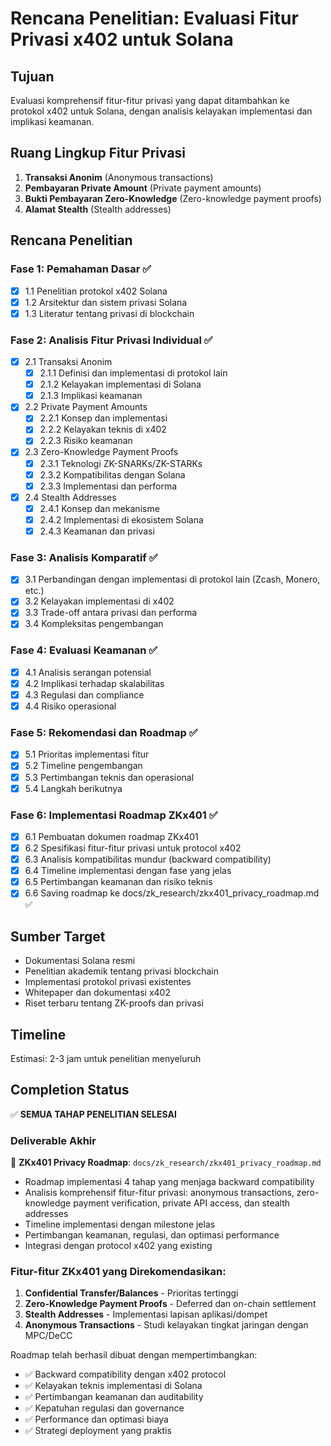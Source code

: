 # Rencana Penelitian: Evaluasi Fitur Privasi x402 untuk Solana

## Tujuan
Evaluasi komprehensif fitur-fitur privasi yang dapat ditambahkan ke protokol x402 untuk Solana, dengan analisis kelayakan implementasi dan implikasi keamanan.

## Ruang Lingkup Fitur Privasi
1. **Transaksi Anonim** (Anonymous transactions)
2. **Pembayaran Private Amount** (Private payment amounts)
3. **Bukti Pembayaran Zero-Knowledge** (Zero-knowledge payment proofs)
4. **Alamat Stealth** (Stealth addresses)

## Rencana Penelitian

### Fase 1: Pemahaman Dasar ✅
- [x] 1.1 Penelitian protokol x402 Solana
- [x] 1.2 Arsitektur dan sistem privasi Solana
- [x] 1.3 Literatur tentang privasi di blockchain

### Fase 2: Analisis Fitur Privasi Individual ✅
- [x] 2.1 Transaksi Anonim
  - [x] 2.1.1 Definisi dan implementasi di protokol lain
  - [x] 2.1.2 Kelayakan implementasi di Solana
  - [x] 2.1.3 Implikasi keamanan
- [x] 2.2 Private Payment Amounts
  - [x] 2.2.1 Konsep dan implementasi
  - [x] 2.2.2 Kelayakan teknis di x402
  - [x] 2.2.3 Risiko keamanan
- [x] 2.3 Zero-Knowledge Payment Proofs
  - [x] 2.3.1 Teknologi ZK-SNARKs/ZK-STARKs
  - [x] 2.3.2 Kompatibilitas dengan Solana
  - [x] 2.3.3 Implementasi dan performa
- [x] 2.4 Stealth Addresses
  - [x] 2.4.1 Konsep dan mekanisme
  - [x] 2.4.2 Implementasi di ekosistem Solana
  - [x] 2.4.3 Keamanan dan privasi

### Fase 3: Analisis Komparatif ✅
- [x] 3.1 Perbandingan dengan implementasi di protokol lain (Zcash, Monero, etc.)
- [x] 3.2 Kelayakan implementasi di x402
- [x] 3.3 Trade-off antara privasi dan performa
- [x] 3.4 Kompleksitas pengembangan

### Fase 4: Evaluasi Keamanan ✅
- [x] 4.1 Analisis serangan potensial
- [x] 4.2 Implikasi terhadap skalabilitas
- [x] 4.3 Regulasi dan compliance
- [x] 4.4 Risiko operasional

### Fase 5: Rekomendasi dan Roadmap ✅
- [x] 5.1 Prioritas implementasi fitur
- [x] 5.2 Timeline pengembangan
- [x] 5.3 Pertimbangan teknis dan operasional
- [x] 5.4 Langkah berikutnya

### Fase 6: Implementasi Roadmap ZKx401 ✅
- [x] 6.1 Pembuatan dokumen roadmap ZKx401
- [x] 6.2 Spesifikasi fitur-fitur privasi untuk protocol x402
- [x] 6.3 Analisis kompatibilitas mundur (backward compatibility)
- [x] 6.4 Timeline implementasi dengan fase yang jelas
- [x] 6.5 Pertimbangan keamanan dan risiko teknis
- [x] 6.6 Saving roadmap ke docs/zk_research/zkx401_privacy_roadmap.md ✅

## Sumber Target
- Dokumentasi Solana resmi
- Penelitian akademik tentang privasi blockchain
- Implementasi protokol privasi existentes
- Whitepaper dan dokumentasi x402
- Riset terbaru tentang ZK-proofs dan privasi

## Timeline
Estimasi: 2-3 jam untuk penelitian menyeluruh

## Completion Status
✅ **SEMUA TAHAP PENELITIAN SELESAI**

### Deliverable Akhir
📄 **ZKx401 Privacy Roadmap**: `docs/zk_research/zkx401_privacy_roadmap.md`
- Roadmap implementasi 4 tahap yang menjaga backward compatibility
- Analisis komprehensif fitur-fitur privasi: anonymous transactions, zero-knowledge payment verification, private API access, dan stealth addresses
- Timeline implementasi dengan milestone jelas
- Pertimbangan keamanan, regulasi, dan optimasi performance
- Integrasi dengan protocol x402 yang existing

### Fitur-fitur ZKx401 yang Direkomendasikan:
1. **Confidential Transfer/Balances** - Prioritas tertinggi
2. **Zero-Knowledge Payment Proofs** - Deferred dan on-chain settlement
3. **Stealth Addresses** - Implementasi lapisan aplikasi/dompet  
4. **Anonymous Transactions** - Studi kelayakan tingkat jaringan dengan MPC/DeCC

Roadmap telah berhasil dibuat dengan mempertimbangkan:
- ✅ Backward compatibility dengan x402 protocol
- ✅ Kelayakan teknis implementasi di Solana
- ✅ Pertimbangan keamanan dan auditability
- ✅ Kepatuhan regulasi dan governance
- ✅ Performance dan optimasi biaya
- ✅ Strategi deployment yang praktis